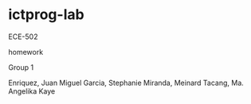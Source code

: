 # ictprog-lab
ECE-502

homework

Group 1

Enriquez, Juan Miguel
Garcia, Stephanie
Miranda, Meinard
Tacang, Ma. Angelika Kaye
